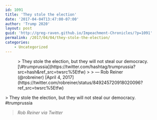 ```yaml
---
id: 1091
title: 'They stole the election'
date: '2017-04-04T13:47:00-07:00'
author: 'Trump 2020'
layout: post
guid: 'http://greg-raven.github.io/Impeachment-Chronicles/?p=1091'
permalink: /2017/04/04/they-stole-the-election/
categories:
    - Uncategorized
---
```


<figure class="wp-block-embed is-type-rich is-provider-twitter wp-block-embed-twitter"><div class="wp-block-embed__wrapper">> They stole the election, but they will not steal our democracy. [\#trumprussia](https://twitter.com/hashtag/trumprussia?src=hash&ref_src=twsrc%5Etfw)
> 
> — Rob Reiner (@robreiner) [April 4, 2017](https://twitter.com/robreiner/status/849245720918020096?ref_src=twsrc%5Etfw)

<script async="" charset="utf-8" src="https://platform.twitter.com/widgets.js"></script></div></figure>> They stole the election, but they will not steal our democracy. #trumprussia
> 
> <cite>Rob Reiner via Twitter</cite>